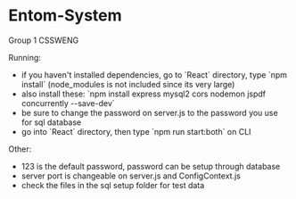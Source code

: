 # Entom-System
Group 1 CSSWENG

Running: 
<ul>
  <li> if you haven't installed dependencies, go to `React` directory, type `npm install` (node_modules is not included since its very large) </li>
  <li> also install these: `npm install express mysql2 cors nodemon jspdf concurrently --save-dev` </li>
  <li> be sure to change the password on server.js to the password you use for sql database</li>
  <li> go into `React` directory, then type `npm run start:both` on CLI </li>
</ul>


Other: 
<ul>
  <li> 123 is the default password, password can be setup through database </li>
  <li> server port is changeable on server.js and ConfigContext.js </li>
  <li> check the files in the sql setup folder for test data</li>
</ul>

